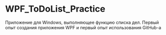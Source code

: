 # WPF_ToDoList_Practice
Приложение для Windows, выполняющее функцию списка дел.
Первый опыт создания приложения WPF и первый опыт использования GitHub-а

